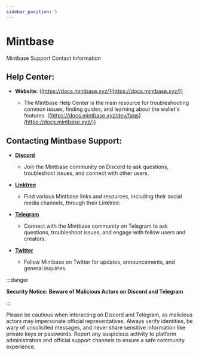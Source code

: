 ```yaml
---
sidebar_position: 5
---
```


# Mintbase

Mintbase Support Contact Information

## **Help Center:**

-   **Website:** ([https://docs.mintbase.xyz/](https://docs.mintbase.xyz/))
    
    -   The Mintbase Help Center is the main resource for troubleshooting common issues, finding guides, and learning about the wallet's features. ([https://docs.mintbase.xyz/dev/faqs](https://docs.mintbase.xyz/))
        

## **Contacting Mintbase Support:**

-   [**Discord**](https://t.co/T2HDR5qllW)
    
    -   Join the Mintbase community on Discord to ask questions, troubleshoot issues, and connect with other users.
        
-   [**Linktree**](https://t.me/mintdev)
    
    -   Find various Mintbase links and resources, including their social media channels, through their Linktree:
        
-   [**Telegram**](https://t.me/mintdev)
    
    -   Connect with the Mintbase community on Telegram to ask questions, troubleshoot issues, and engage with fellow users and creators.
        
-   [**Twitter**](https://x.com/mintbase)
    
    -   Follow Mintbase on Twitter for updates, announcements, and general inquiries.
        

:::danger

**Security Notice: Beware of Malicious Actors on Discord and Telegram**

:::

Please be cautious when interacting on Discord and Telegram, as malicious actors may impersonate official representatives. Always verify identities, be wary of unsolicited messages, and never share sensitive information like private keys or passwords. Report any suspicious activity to platform administrators and official support channels to ensure a safe community experience.
